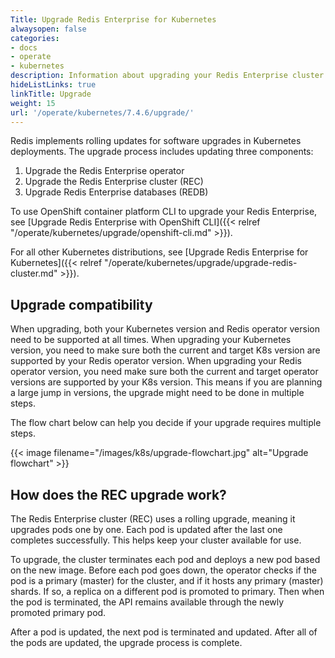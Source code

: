 ```yaml
---
Title: Upgrade Redis Enterprise for Kubernetes
alwaysopen: false
categories:
- docs
- operate
- kubernetes
description: Information about upgrading your Redis Enterprise cluster on Kubernetes.
hideListLinks: true
linkTitle: Upgrade
weight: 15
url: '/operate/kubernetes/7.4.6/upgrade/'
---
```


Redis implements rolling updates for software upgrades in Kubernetes deployments. The upgrade process includes updating three components:

  1. Upgrade the Redis Enterprise operator
  2. Upgrade the Redis Enterprise cluster (REC)
  3. Upgrade Redis Enterprise databases (REDB)

To use OpenShift container platform CLI to upgrade your Redis Enterprise, see [Upgrade Redis Enterprise with OpenShift CLI]({{< relref "/operate/kubernetes/upgrade/openshift-cli.md" >}}).

For all other Kubernetes distributions, see [Upgrade Redis Enterprise for Kubernetes]({{< relref "/operate/kubernetes/upgrade/upgrade-redis-cluster.md" >}}).

## Upgrade compatibility

When upgrading, both your Kubernetes version and Redis operator version need to be supported at all times. When upgrading your Kubernetes version, you need to make sure both the current and target K8s version are supported by your Redis operator version. When upgrading your Redis operator version, you need make sure both the current and target operator versions are supported by your K8s version. This means if you are planning a large jump in versions, the upgrade might need to be done in multiple steps.

The flow chart below can help you decide if your upgrade requires multiple steps.

{{< image filename="/images/k8s/upgrade-flowchart.jpg" alt="Upgrade flowchart" >}}

## How does the REC upgrade work?

The Redis Enterprise cluster (REC) uses a rolling upgrade, meaning it upgrades pods one by one. Each pod is updated after the last one completes successfully. This helps keep your cluster available for use.

To upgrade, the cluster terminates each pod and deploys a new pod based on the new image.
  Before each pod goes down, the operator checks if the pod is a primary (master) for the cluster, and if it hosts any primary (master) shards. If so, a replica on a different pod is promoted to primary. Then when the pod is terminated, the API remains available through the newly promoted primary pod.

After a pod is updated, the next pod is terminated and updated.
After all of the pods are updated, the upgrade process is complete.
